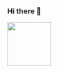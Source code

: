 ### Hi there 👋

<div>
    <img src="https://media.giphy.com/media/h408T6Y5GfmXBKW62l/giphy.gif" style="width: 100px;">
</div>

<!--
**LaurenceZanotti/LaurenceZanotti** is a ✨ _special_ ✨ repository because its `README.md` (this file) appears on your GitHub profile.

Here are some ideas to get you started:

- 🔭 I’m currently working on ...
- 🌱 I’m currently learning ...
- 👯 I’m looking to collaborate on ...
- 🤔 I’m looking for help with ...
- 💬 Ask me about ...
- 📫 How to reach me: ...
- 😄 Pronouns: ...
- ⚡ Fun fact: ...
-->
